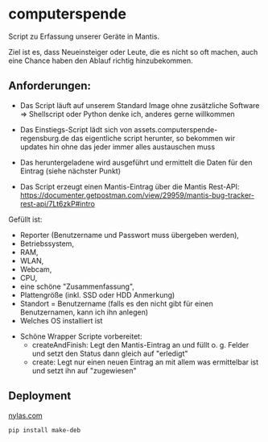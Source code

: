 # computerspende

Script zu Erfassung unserer Geräte in Mantis.

Ziel ist es, dass Neueinsteiger oder Leute, die es nicht so oft machen, auch eine Chance haben
den Ablauf richtig hinzubekommen.

## Anforderungen:

* Das Script läuft auf unserem Standard Image ohne zusätzliche Software
=> Shellscript oder Python denke ich, anderes gerne willkommen

* Das Einstiegs-Script lädt sich von assets.computerspende-regensburg.de das eigentliche script herunter, so bekommen wir updates hin ohne das jeder immer alles austauschen muss

* Das heruntergeladene wird ausgeführt und ermittelt die Daten für den Eintrag (siehe nächster Punkt)

* Das Script erzeugt einen Mantis-Eintrag über die Mantis Rest-API:
https://documenter.getpostman.com/view/29959/mantis-bug-tracker-rest-api/7Lt6zkP#intro

Gefüllt ist:
- Reporter (Benutzername und Passwort muss übergeben werden),
- Betriebssystem,
- RAM,
- WLAN,
- Webcam,
- CPU,
- eine schöne "Zusammenfassung",
- Plattengröße (inkl. SSD oder HDD Anmerkung)
- Standort = Benutzername (falls es den nicht gibt für einen Benutzernamen, kann ich ihn anlegen)
- Welches OS installiert ist

* Schöne Wrapper Scripte vorbereitet:
  - createAndFinish: Legt den Mantis-Eintrag an und füllt o. g. Felder und setzt den Status dann gleich auf "erledigt"
  - create: Legt nur einen neuen Eintrag an mit allem was ermittelbar ist und setzt ihn auf "zugewiesen"

## Deployment

[nylas.com](https://www.nylas.com/blog/packaging-deploying-python/)
```
pip install make-deb
```
